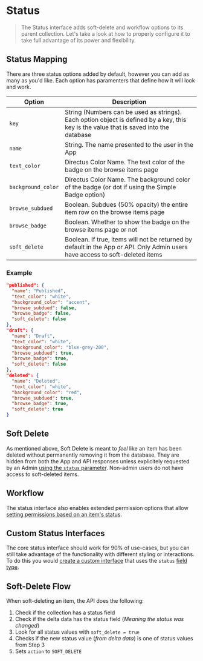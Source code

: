 # Status

> The Status interface adds soft-delete and workflow options to its parent collection. Let's take a look at how to properly configure it to take full advantage of its power and flexibility.

## Status Mapping

There are three status options added by default, however you can add as many as you'd like. Each option has paramenters that define how it will look and work.

Option              | Description
------------------- | -----------------------------------
`key`               | String (Numbers can be used as strings). Each option object is defined by a key, this key is the value that is saved into the database
`name`              | String. The name presented to the user in the App
`text_color`        | Directus Color Name. The text color of the badge on the browse items page
`background_color`  | Directus Color Name. The background color of the badge (or dot if using the Simple Badge option)
`browse_subdued`    | Boolean. Subdues (50% opacity) the entire item row on the browse items page
`browse_badge`      | Boolean. Whether to show the badge on the browse items page or not
`soft_delete`       | Boolean. If true, items will not be returned by default in the App or API. Only Admin users have access to soft-deleted items

### Example

```json
"published": {
  "name": "Published",
  "text_color": "white",
  "background_color": "accent",
  "browse_subdued": false,
  "browse_badge": false,
  "soft_delete": false
},
"draft": {
  "name": "Draft",
  "text_color": "white",
  "background_color": "blue-grey-200",
  "browse_subdued": true,
  "browse_badge": true,
  "soft_delete": false
},
"deleted": {
  "name": "Deleted",
  "text_color": "white",
  "background_color": "red",
  "browse_subdued": true,
  "browse_badge": true,
  "soft_delete": true
}
```

## Soft Delete

As mentioned above, Soft Delete is meant to _feel_ like an item has been deleted without permanently removing it from the database. They are hidden from both the App and API responses unless explicitely requested by an Admin [using the `status` parameter](/api/reference.md#status). Non-admin users do not have access to soft-deleted items.

## Workflow

The status interface also enables extended permission options that allow [setting permissions based on an item's status](/app/admin/permissions.md#status-level).

## Custom Status Interfaces

The core status interface should work for 90% of use-cases, but you can still take advantage of the functionality with different styling or interactions. To do this you would [create a custom interface](/extensions/interfaces.md) that uses the `status` [field type](/api/admin/field-types.md).

## Soft-Delete Flow

When soft-deleting an item, the API does the following:

1. Check if the collection has a status field
2. Check if the delta data has the status field (_Meaning the status was changed_)
3. Look for all status values with `soft_delete = true`
4. Checks if the new status value (_from delta data_) is one of status values from Step 3
5. Sets `action` to `SOFT_DELETE`